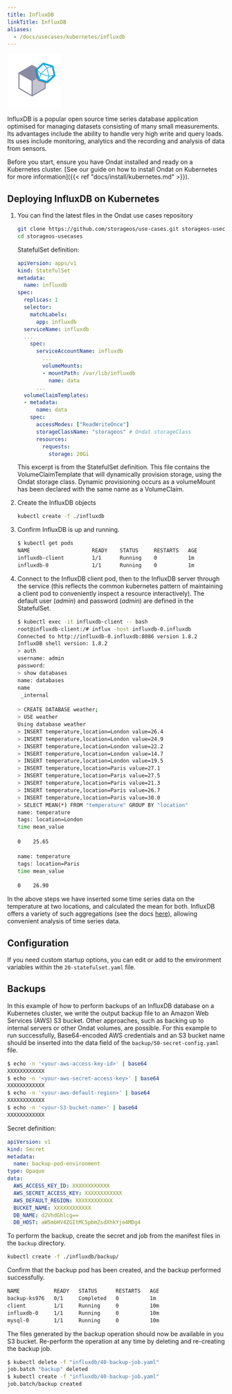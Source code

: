 ```yaml
---
title: InfluxDB
linkTitle: InfluxDB
aliases:
  - /docs/usecases/kubernetes/influxdb
---
```


<img src="/images/docs/explore/influxdb.png" width="125" height="125">

InfluxDB is a popular open source time series database application optimised
for managing datasets consisting of many small measurements. Its advantages
include the ability to handle very high write and query loads. Its uses include monitoring, analytics and the recording and analysis of data from sensors.

Before you start, ensure you have Ondat installed and ready on a Kubernetes cluster. [See our guide on how to install Ondat on Kubernetes for more information]({{< ref "docs/install/kubernetes.md" >}}).

## Deploying InfluxDB on Kubernetes

1. You can find the latest files in the Ondat use cases repository
   ```bash
   git clone https://github.com/storageos/use-cases.git storageos-usecases
   cd storageos-usecases
   ```

   StatefulSet definition:

   ```yaml
   apiVersion: apps/v1
   kind: StatefulSet
   metadata:
     name: influxdb
   spec:
     replicas: 1
     selector:
       matchLabels:
         app: influxdb
     serviceName: influxdb
     ...
       spec:
         serviceAccountName: influxdb
           ...
           volumeMounts:
           - mountPath: /var/lib/influxdb
             name: data
         ...
     volumeClaimTemplates:
     - metadata:
         name: data
       spec:
         accessModes: ["ReadWriteOnce"]
         storageClassName: "storageos" # Ondat storageClass
         resources:
           requests:
             storage: 20Gi
   ```
   This excerpt is from the StatefulSet definition. This file contains the
   VolumeClaimTemplate that will dynamically provision storage, using the
   Ondat storage class. Dynamic provisioning occurs as a volumeMount has
   been declared with the same name as a VolumeClaim.

1. Create the InfluxDB objects

   ```bash
   kubectl create -f ./influxdb
   ```

2. Confirm InfluxDB is up and running.

   ```bash
   $ kubectl get pods
   NAME                    READY    STATUS     RESTARTS   AGE
   influxdb-client         1/1      Running    0          1m
   influxdb-0              1/1      Running    0          1m
   ```

3. Connect to the InfluxDB client pod, then to the InfluxDB server
   through the service (this reflects the common kubernetes pattern of
   maintaining a client pod to conveniently inspect a resource interactively).
   The default user (<em>admin</em>) and password (<em>admin</em>) are defined
   in the StatefulSet.

   ```bash
   $ kubectl exec -it influxdb-client -- bash
   root@influxdb-client:/# influx -host influxdb-0.influxdb
   Connected to http://influxdb-0.influxdb:8086 version 1.8.2
   InfluxDB shell version: 1.8.2
   > auth
   username: admin
   password: 
   > show databases
   name: databases
   name
    _internal

   > CREATE DATABASE weather;
   > USE weather
   Using database weather
   > INSERT temperature,location=London value=26.4
   > INSERT temperature,location=London value=24.9
   > INSERT temperature,location=London value=22.2
   > INSERT temperature,location=London value=14.7
   > INSERT temperature,location=London value=19.5
   > INSERT temperature,location=Paris value=27.1
   > INSERT temperature,location=Paris value=27.5
   > INSERT temperature,location=Paris value=21.3
   > INSERT temperature,location=Paris value=26.7
   > INSERT temperature,location=Paris value=30.0
   > SELECT MEAN(*) FROM "temperature" GROUP BY "location"
   name: temperature
   tags: location=London
   time mean_value

   0    25.65

   name: temperature
   tags: location=Paris
   time mean_value

   0    26.90
   ```

In the above steps we have inserted some time series data on the temperature
at two locations, and calculated the mean for both. InfluxDB offers a variety
of such aggregations (see the docs
[here](https://docs.influxdata.com/influxdb/v1.8/query_language/)), allowing
convenient analysis of time series data.

## Configuration

If you need custom startup options, you can edit or add to the environment
variables within the `20-statefulset.yaml` file.

## Backups

In this example of how to perform backups of an InfluxDB database on a
Kubernetes cluster, we write the output backup file
to an Amazon Web Services (AWS) S3 bucket. Other approaches, such as backing
up to internal servers or other Ondat volumes, are possible. For this
example to run successfully, Base64-encoded AWS credentials and an S3 bucket
name should be inserted into the data field of the
`backup/50-secret-config.yaml` file. 

```bash
$ echo -n '<your-aws-access-key-id>' | base64
XXXXXXXXXXXX
$ echo -n '<your-aws-secret-access-key>' | base64
XXXXXXXXXXXX
$ echo -n '<your-aws-default-region>' | base64
XXXXXXXXXXXX
$ echo -n '<your-S3-bucket-name>' | base64
XXXXXXXXXXXX
```

Secret definition:

```yaml
apiVersion: v1
kind: Secret
metadata:
  name: backup-pod-environment
type: Opaque
data:
  AWS_ACCESS_KEY_ID: XXXXXXXXXXXX
  AWS_SECRET_ACCESS_KEY: XXXXXXXXXXXX
  AWS_DEFAULT_REGION: XXXXXXXXXXXX
  BUCKET_NAME: XXXXXXXXXXXX
  DB_NAME: d2VhdGhlcg==
  DB_HOST: aW5mbHV4ZGItMC5pbmZsdXhkYjo4MDg4
```

To perform the backup, create the secret and job from the manifest files
in the `backup` directory.

```bash
kubectl create -f ./influxdb/backup/
```

Confirm that the backup pod has been created, and the backup performed successfully.

```bash
NAME           READY   STATUS      RESTARTS   AGE
backup-ks976   0/1     Completed   0          1m
client         1/1     Running     0          10m
influxdb-0     1/1     Running     0          10m
mysql-0        1/1     Running     0          10m
```

The files generated by the backup operation should now be available in you S3
bucket. Re-perform the operation at any time by deleting and re-creating
the backup job.

```bash
$ kubectl delete -f "influxdb/40-backup-job.yaml"
job.batch "backup" deleted
$ kubectl create -f "influxdb/40-backup-job.yaml"
job.batch/backup created
```
